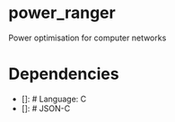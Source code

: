 # power_ranger
Power optimisation for computer networks

# Dependencies
- []: # Language: C
- []: # JSON-C
